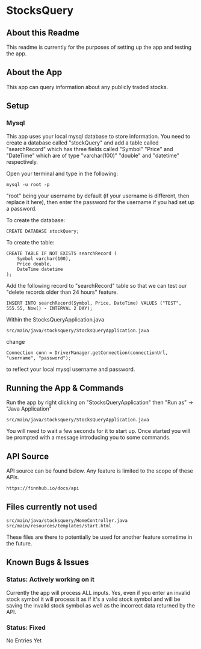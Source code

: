 # StocksQuery

## About this Readme
This readme is currently for the purposes of setting up the app and testing the app.

## About the App
This app can query information about any publicly traded stocks.

## Setup
### Mysql
This app uses your local mysql database to store information. You need to create a database called "stockQuery" and add a table called "searchRecord" which has three fields called "Symbol" "Price" and "DateTime" which are of type "varchar(100)" "double" and "datetime" respectively.

Open your terminal and type in the following:
```
mysql -u root -p
```
"root" being your username by default (if your username is different, then replace it here), then enter the password for the username if you had set up a password.

To create the database:
```
CREATE DATABASE stockQuery;
```
To create the table:
```
CREATE TABLE IF NOT EXISTS searchRecord (
    Symbol varchar(100),
    Price double,
    DateTime datetime
);
```
Add the following record to "searchRecord" table so that we can test our "delete records older than 24 hours" feature.
```
INSERT INTO searchRecord(Symbol, Price, DateTime) VALUES ("TEST", 555.55, Now() - INTERVAL 2 DAY);
```
Within the StocksQueryApplication.java
```
src/main/java/stocksquery/StocksQueryApplication.java
```
change
```
Connection conn = DriverManager.getConnection(connectionUrl, "username", "password");
```
to reflect your local mysql username and password.

## Running the App & Commands
Run the app by right clicking on "StocksQueryApplication" then "Run as" -> "Java Application"
```
src/main/java/stocksquery/StocksQueryApplication.java
```
You will need to wait a few seconds for it to start up. Once started you will be prompted with a message introducing you to some commands.

## API Source
API source can be found below. Any feature is limited to the scope of these APIs.
```
https://finnhub.io/docs/api
```

## Files currently not used
```
src/main/java/stocksquery/HomeController.java
src/main/resources/templates/start.html
```
These files are there to potentially be used for another feature sometime in the future.

## Known Bugs & Issues
### Status: Actively working on it
Currently the app will process ALL inputs. Yes, even if you enter an invalid stock symbol it will process it as if it's a valid stock symbol and will be saving the invalid stock symbol as well as the incorrect data returned by the API.
### Status: Fixed
No Entries Yet
